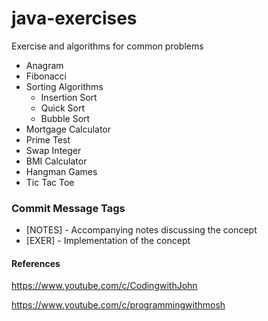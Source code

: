 # java-exercises
Exercise and algorithms for common problems

* Anagram
* Fibonacci
* Sorting Algorithms
  * Insertion Sort
  * Quick Sort
  * Bubble Sort
* Mortgage Calculator
* Prime Test
* Swap Integer
* BMI Calculator
* Hangman Games
* Tic Tac Toe

### Commit Message Tags
* [NOTES] - Accompanying notes discussing the concept
* [EXER] - Implementation of the concept

#### References
https://www.youtube.com/c/CodingwithJohn

https://www.youtube.com/c/programmingwithmosh
